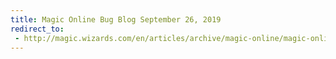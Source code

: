 ```yaml
---
title: Magic Online Bug Blog September 26, 2019
redirect_to:
 - http://magic.wizards.com/en/articles/archive/magic-online/magic-online-bug-blog-september-26-2019
---
```

